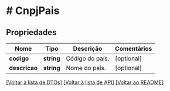 # # CnpjPais

## Propriedades

Nome | Tipo | Descrição | Comentários
------------ | ------------- | ------------- | -------------
**codigo** | **string** | Código do país. | [optional]
**descricao** | **string** | Nome do país. | [optional]

[[Voltar à lista de DTOs]](../../README.md#models) [[Voltar à lista de API]](../../README.md#endpoints) [[Voltar ao README]](../../README.md)
